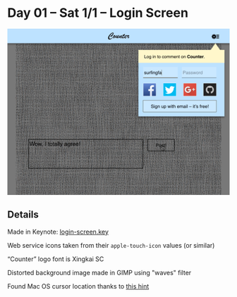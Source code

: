 Day 01 – Sat 1/1 – Login Screen
===============================

![](<login-screen.png>)

Details
-------

Made in Keynote: [login-screen.key](<login-screen.key?raw=true>)

Web service icons taken from their `apple-touch-icon` values (or similar)

“Counter” logo font is Xingkai SC

Distorted background image made in GIMP using "waves" filter

Found Mac OS cursor location thanks to [this
hint](<http://einserver.de/blog/resources-for-cursors-in-mac-os-x>)

